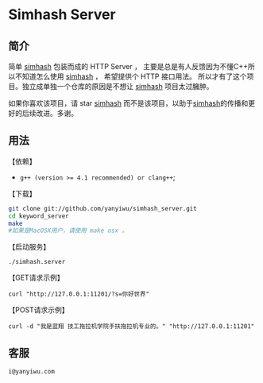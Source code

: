 # Simhash Server

## 简介

简单 [simhash] 包装而成的 HTTP Server ，
主要是总是有人反馈因为不懂C++所以不知道怎么使用 [simhash] ，
希望提供个 HTTP 接口用法。
所以才有了这个项目。独立成单独一个仓库的原因是不想让 [simhash] 项目太过臃肿。

如果你喜欢该项目，请 star [simhash] 而不是该项目，以助于[simhash]的传播和更好的后续改进。多谢。

## 用法

【依赖】

+ `g++ (version >= 4.1 recommended) or clang++`;

【下载】

```sh
git clone git://github.com/yanyiwu/simhash_server.git
cd keyword_server
make
#如果是MacOSX用户，请使用 make osx 。
```

【启动服务】

```
./simhash.server
```

【GET请求示例】

```
curl "http://127.0.0.1:11201/?s=你好世界"
```

【POST请求示例】

```
curl -d "我是蓝翔 技工拖拉机学院手扶拖拉机专业的。" "http://127.0.0.1:11201"
```

## 客服

```
i@yanyiwu.com
```

[simhash]:http://github.com/yanyiwu/simhash
